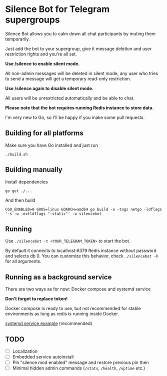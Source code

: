 # Silence Bot for Telegram supergroups

Silence Bot allows you to calm down all chat participants by muting them temporarily.

Just add the bot to your supergroup, give it message deletion and user restriction rights and you're all set.

**Use /silence to enable silent mode.**

All non-admin messages will be deleted in silent mode, any user who tries to send a message will get a temporary read-only restriction.

**Use /silence again to disable silent mode.**

All users will be unrestricted automatically and be able to chat.

**Please note that the bot requires running Redis instance to store data.**

I'm very new to Go, so I'll be happy if you make some pull requests.

## Building for all platforms
Make sure you have Go installed and just run
```
./build.sh
```

## Building manually
Install dependencies
```
go get ./...
```
And then build
```
CGO_ENABLED=0 GOOS=linux GOARCH=amd64 go build -a -tags netgo -ldflags '-s -w -extldflags "-static"' -o silencebot
```

## Running
Use `./silencebot -t <YOUR_TELEGRAM_TOKEN>` to start the bot.

By default it connects to localhost:6379 Redis instance without password and selects db 0.
You can customize this behavior, check `./silencebot -h` for all arguments.

## Running as a background service

There are two ways as for now: Docker compose and systemd service

**Don't forget to replace token!**

Docker compose is ready to use, but not recommended for stable environments as long as redis is running inside Docker.

[systemd service example](contrib/bot.service) (recommended)

## TODO

- [ ] Localization
- [ ] Embedded service autoinstall
- [ ] Pin "silence mod enabled" message and restore previous pin then
- [ ] Minimal hidden admin commands (`/stats`, `/health`, `/uptime` etc.)

